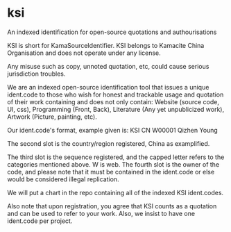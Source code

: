 # ksi
An indexed identification for open-source quotations and authourisations

KSI is short for KamaSourceIdentifier. KSI belongs to Kamacite China Organisation and does not operate under any license.

Any misuse such as copy, unnoted quotation, etc, could cause serious jurisdiction troubles.

We are an indexed open-source identification tool that issues a unique ident.code to those who wish for honest and trackable usage and quotation of their work containing and does not only contain: Website (source code, UI, css), Programming (Front, Back), Literature (Any yet unpublicized work), Artwork (Picture, painting, etc).

Our ident.code's format, example given is: KSI CN W00001 Qizhen Young

The second slot is the country/region registered, China as examplified.

The third slot is the sequence registered, and the capped letter refers to the categories mentioned above. W is web.
The fourth slot is the owner of the code, and please note that it must be contained in the ident.code or else would be considered illegal replication.

We will put a chart in the repo containing all of the indexed KSI ident.codes. 

Also note that upon registration, you agree that KSI counts as a quotation and can be used to refer to your work. Also, we insist to have one ident.code per project.
